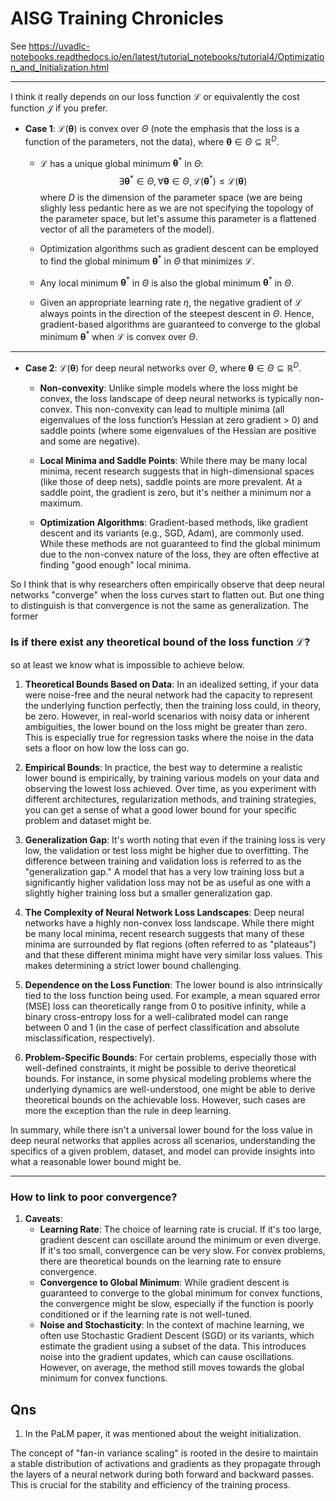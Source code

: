 # AISG Training Chronicles

See
<https://uvadlc-notebooks.readthedocs.io/en/latest/tutorial_notebooks/tutorial4/Optimization_and_Initialization.html>

---

I think it really depends on our loss function $\mathcal{L}$ or equivalently the
cost function $\mathcal{J}$ if you prefer.

- **Case 1**: $\mathcal{L}(\boldsymbol{\theta})$ is convex over $\Theta$ (note
    the emphasis that the loss is a function of the parameters, not the data),
    where $\boldsymbol{\theta} \in \Theta \subseteq \mathbb{R}^D$.

  - $\mathcal{L}$ has a unique global minimum $\boldsymbol{\theta}^*$ in
        $\Theta$:
        $$
        \exists \boldsymbol{\theta}^*\in \Theta, \forall \boldsymbol{\theta} \in \Theta, \mathcal{L}(\boldsymbol{\theta}^*) \leq \mathcal{L}(\boldsymbol{\theta})
        $$
        where $D$ is the dimension of the parameter space (we are being slighly
        less pedantic here as we are not specifying the topology of the
        parameter space, but let's assume this parameter is a flattened vector
        of all the parameters of the model).

  - Optimization algorithms such as gradient descent can be employed to find
        the global minimum $\boldsymbol{\theta}^*$ in $\Theta$ that minimizes
        $\mathcal{L}$.

  - Any local minimum $\boldsymbol{\theta}^*$ in $\Theta$ is also the global
        minimum $\boldsymbol{\theta}^*$ in $\Theta$.

  - Given an appropriate learning rate $\eta$, the negative gradient of
        $\mathcal{L}$ always points in the direction of the steepest descent in
        $\Theta$. Hence, gradient-based algorithms are guaranteed to converge to
        the global minimum $\boldsymbol{\theta}^*$ when $\mathcal{L}$ is convex
        over $\Theta$.

---

- **Case 2**: $\mathcal{L}(\boldsymbol{\theta})$ for deep neural networks over
    $\Theta$, where $\boldsymbol{\theta} \in \Theta \subseteq \mathbb{R}^D$.

  - **Non-convexity**: Unlike simple models where the loss might be convex,
        the loss landscape of deep neural networks is typically non-convex. This
        non-convexity can lead to multiple minima (all eigenvalues of the loss
        function’s Hessian at zero gradient > 0) and saddle points (where some
        eigenvalues of the Hessian are positive and some are negative).

  - **Local Minima and Saddle Points**: While there may be many local
        minima, recent research suggests that in high-dimensional spaces (like
        those of deep nets), saddle points are more prevalent. At a saddle
        point, the gradient is zero, but it's neither a minimum nor a maximum.

  - **Optimization Algorithms**: Gradient-based methods, like gradient
        descent and its variants (e.g., SGD, Adam), are commonly used. While
        these methods are not guaranteed to find the global minimum due to the
        non-convex nature of the loss, they are often effective at finding "good
        enough" local minima.

So I think that is why researchers often empirically observe that deep neural
networks "converge" when the loss curves start to flatten out. But one thing to
distinguish is that convergence is not the same as generalization. The former

### Is if there exist any theoretical bound of the loss function $\mathcal{L}$?

so at least we know what is impossible to achieve below.

1. **Theoretical Bounds Based on Data**: In an idealized setting, if your data
   were noise-free and the neural network had the capacity to represent the
   underlying function perfectly, then the training loss could, in theory, be
   zero. However, in real-world scenarios with noisy data or inherent
   ambiguities, the lower bound on the loss might be greater than zero. This is
   especially true for regression tasks where the noise in the data sets a floor
   on how low the loss can go.

2. **Empirical Bounds**: In practice, the best way to determine a realistic
   lower bound is empirically, by training various models on your data and
   observing the lowest loss achieved. Over time, as you experiment with
   different architectures, regularization methods, and training strategies, you
   can get a sense of what a good lower bound for your specific problem and
   dataset might be.

3. **Generalization Gap**: It's worth noting that even if the training loss is
   very low, the validation or test loss might be higher due to overfitting. The
   difference between training and validation loss is referred to as the
   "generalization gap." A model that has a very low training loss but a
   significantly higher validation loss may not be as useful as one with a
   slightly higher training loss but a smaller generalization gap.

4. **The Complexity of Neural Network Loss Landscapes**: Deep neural networks
   have a highly non-convex loss landscape. While there might be many local
   minima, recent research suggests that many of these minima are surrounded by
   flat regions (often referred to as "plateaus") and that these different
   minima might have very similar loss values. This makes determining a strict
   lower bound challenging.

5. **Dependence on the Loss Function**: The lower bound is also intrinsically
   tied to the loss function being used. For example, a mean squared error (MSE)
   loss can theoretically range from 0 to positive infinity, while a binary
   cross-entropy loss for a well-calibrated model can range between 0 and 1 (in
   the case of perfect classification and absolute misclassification,
   respectively).

6. **Problem-Specific Bounds**: For certain problems, especially those with
   well-defined constraints, it might be possible to derive theoretical bounds.
   For instance, in some physical modeling problems where the underlying
   dynamics are well-understood, one might be able to derive theoretical bounds
   on the achievable loss. However, such cases are more the exception than the
   rule in deep learning.

In summary, while there isn't a universal lower bound for the loss value in deep
neural networks that applies across all scenarios, understanding the specifics
of a given problem, dataset, and model can provide insights into what a
reasonable lower bound might be.

---

### How to link to poor convergence?

1. **Caveats**:
    - **Learning Rate**: The choice of learning rate is crucial. If it's too
      large, gradient descent can oscillate around the minimum or even diverge.
      If it's too small, convergence can be very slow. For convex problems,
      there are theoretical bounds on the learning rate to ensure convergence.
    - **Convergence to Global Minimum**: While gradient descent is guaranteed to
      converge to the global minimum for convex functions, the convergence might
      be slow, especially if the function is poorly conditioned or if the
      learning rate is not well-tuned.
    - **Noise and Stochasticity**: In the context of machine learning, we often
      use Stochastic Gradient Descent (SGD) or its variants, which estimate the
      gradient using a subset of the data. This introduces noise into the
      gradient updates, which can cause oscillations. However, on average, the
      method still moves towards the global minimum for convex functions.

## Qns

1. In the PaLM paper, it was mentioned about the weight initialization.

The concept of "fan-in variance scaling" is rooted in the desire to maintain a
stable distribution of activations and gradients as they propagate through the
layers of a neural network during both forward and backward passes. This is
crucial for the stability and efficiency of the training process.

